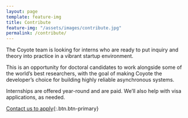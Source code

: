 ```yaml
---
layout: page
template: feature-img
title: Contribute
feature-img: "/assets/images/contribute.jpg"
permalink: /contribute/
---
```


The Coyote team is looking for interns who are ready to put inquiry and theory into practice in a vibrant startup environment.

This is an opportunity for doctoral candidates to work alongside some of the world’s best researchers, with the goal of making Coyote the developer’s choice for building highly reliable asynchronous systems.

Internships are offered year-round and are paid. We’ll also help with visa applications, as needed.


[Contact us to apply](mailto:coyote@microsoft.com){:.btn.btn-primary}


